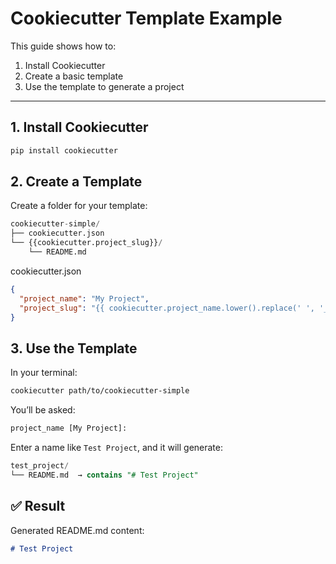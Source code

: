 # Cookiecutter Template Example

This guide shows how to:

1. Install Cookiecutter
2. Create a basic template
3. Use the template to generate a project

---

## 1. Install Cookiecutter

```bash
pip install cookiecutter
```

## 2. Create a Template

Create a folder for your template:

```sql
cookiecutter-simple/
├── cookiecutter.json
└── {{cookiecutter.project_slug}}/
    └── README.md
```

cookiecutter.json

```json
{
  "project_name": "My Project",
  "project_slug": "{{ cookiecutter.project_name.lower().replace(' ', '_') }}"
}
```

## 3. Use the Template

In your terminal:

```bash
cookiecutter path/to/cookiecutter-simple
```

You’ll be asked:

```bash
project_name [My Project]:
```

Enter a name like `Test Project`, and it will generate:

```sql
test_project/
└── README.md  → contains "# Test Project"
```

## ✅ Result

Generated README.md content:

```md
# Test Project
```
